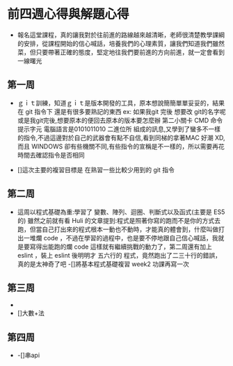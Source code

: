 # 前四週心得與解題心得

* 報名這堂課程，真的讓我對於往前進的路線越來越清晰，老師很清楚教學課綱的安排，從課程開始的信心喊話，培養我們的心理素質，讓我們知道我們雖然菜，但只要帶著正確的態度，堅定地往我們要前進的方向前進，就一定會看到一線曙光


## 第一周
* ｇｉｔ訓練，知道ｇｉｔ是版本開發的工具，原本想說簡簡單單妥妥的，結果在 git 指令下 還是有很多要熟記的東西 ex: 如果我git 完後 想要改 git的名字呢 或是我git完後,想要原本的便回去原本的版本要怎麼辦
第二小關卡 CMD 命令提示字元 電腦語言是0101011010 二進位所 組成的訊息,又學到了蠻多不一樣的指令,不過這邊對於自己的武器會有點不自信,看到同梯的拿著MAC 好潮 XD,而且 WINDOWS 卻有些機關不同,有些指令的宣稱是不一樣的，所以需要再花時間去確認指令是否相同
- []這次主要的複習目標是 在熟習一些比較少用到的 git 指令
## 第二周
* 這周以程式基礎為重:學習了 變數、陣列、迴圈、判斷式以及函式(主要是 ES5 的)
雖然之前就有看 Huli 的文章提到:程式是照著你寫的跑而不是你的方式去跑，但當自己打出來的程式根本一動也不動時，才能真的體會到，什麼叫做打出一堆爛 code
，不過在學習的過程中，也是要不停地跟自己信心喊話，我就是要寫得出能跑的爛 code 這樣就有繼續挑戰的動力了，第二周還有加上 eslint ，裝上 eslint 後明明才
五六行的 程式，竟然跑出了二三十行的錯誤，真的是太神奇了吧
-[]將基本程式基礎複習 week2 功課再寫一次
## 第三周
* 
* []大數+法
## 第四周

* -[]串api
